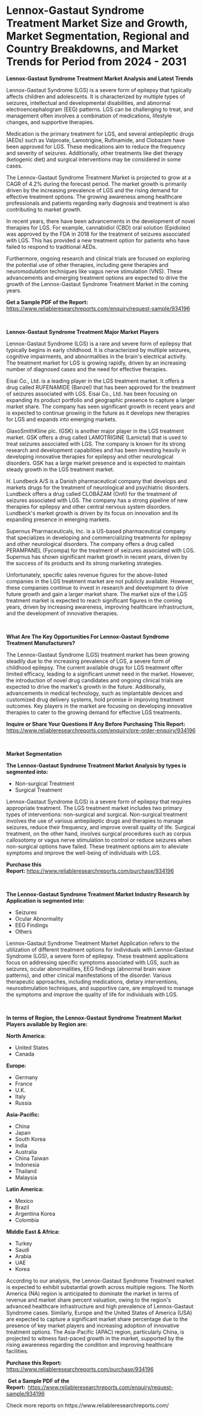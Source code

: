 <p><h1>Lennox-Gastaut Syndrome Treatment Market Size and Growth, Market Segmentation, Regional and Country Breakdowns, and Market Trends for Period from 2024 -  2031</h1></p><p><strong>Lennox-Gastaut Syndrome Treatment Market Analysis and Latest Trends</strong></p>
<p><p>Lennox-Gastaut Syndrome (LGS) is a severe form of epilepsy that typically affects children and adolescents. It is characterized by multiple types of seizures, intellectual and developmental disabilities, and abnormal electroencephalogram (EEG) patterns. LGS can be challenging to treat, and management often involves a combination of medications, lifestyle changes, and supportive therapies.</p><p>Medication is the primary treatment for LGS, and several antiepileptic drugs (AEDs) such as Valproate, Lamotrigine, Rufinamide, and Clobazam have been approved for LGS. These medications aim to reduce the frequency and severity of seizures. Additionally, other treatments like diet therapy (ketogenic diet) and surgical interventions may be considered in some cases.</p><p>The Lennox-Gastaut Syndrome Treatment Market is projected to grow at a CAGR of 4.2% during the forecast period. The market growth is primarily driven by the increasing prevalence of LGS and the rising demand for effective treatment options. The growing awareness among healthcare professionals and patients regarding early diagnosis and treatment is also contributing to market growth.</p><p>In recent years, there have been advancements in the development of novel therapies for LGS. For example, cannabidiol (CBD) oral solution (Epidiolex) was approved by the FDA in 2018 for the treatment of seizures associated with LGS. This has provided a new treatment option for patients who have failed to respond to traditional AEDs.</p><p>Furthermore, ongoing research and clinical trials are focused on exploring the potential use of other therapies, including gene therapies and neuromodulation techniques like vagus nerve stimulation (VNS). These advancements and emerging treatment options are expected to drive the growth of the Lennox-Gastaut Syndrome Treatment Market in the coming years.</p></p>
<p><strong>Get a Sample PDF of the Report:&nbsp;</strong> <a href="https://www.reliableresearchreports.com/enquiry/request-sample/934196">https://www.reliableresearchreports.com/enquiry/request-sample/934196</a></p>
<p>&nbsp;</p>
<p><strong>Lennox-Gastaut Syndrome Treatment Major Market Players</strong></p>
<p><p>Lennox-Gastaut Syndrome (LGS) is a rare and severe form of epilepsy that typically begins in early childhood. It is characterized by multiple seizures, cognitive impairments, and abnormalities in the brain's electrical activity. The treatment market for LGS is growing rapidly, driven by an increasing number of diagnosed cases and the need for effective therapies.</p><p>Eisai Co., Ltd. is a leading player in the LGS treatment market. It offers a drug called RUFENAMIDE (Banzel) that has been approved for the treatment of seizures associated with LGS. Eisai Co., Ltd. has been focusing on expanding its product portfolio and geographic presence to capture a larger market share. The company has seen significant growth in recent years and is expected to continue growing in the future as it develops new therapies for LGS and expands into emerging markets.</p><p>GlaxoSmithKline plc. (GSK) is another major player in the LGS treatment market. GSK offers a drug called LAMOTRIGINE (Lamictal) that is used to treat seizures associated with LGS. The company is known for its strong research and development capabilities and has been investing heavily in developing innovative therapies for epilepsy and other neurological disorders. GSK has a large market presence and is expected to maintain steady growth in the LGS treatment market.</p><p>H. Lundbeck A/S is a Danish pharmaceutical company that develops and markets drugs for the treatment of neurological and psychiatric disorders. Lundbeck offers a drug called CLOBÁZAM (Onfi) for the treatment of seizures associated with LGS. The company has a strong pipeline of new therapies for epilepsy and other central nervous system disorders. Lundbeck's market growth is driven by its focus on innovation and its expanding presence in emerging markets.</p><p>Supernus Pharmaceuticals, Inc. is a US-based pharmaceutical company that specializes in developing and commercializing treatments for epilepsy and other neurological disorders. The company offers a drug called PERAMPANEL (Fycompa) for the treatment of seizures associated with LGS. Supernus has shown significant market growth in recent years, driven by the success of its products and its strong marketing strategies.</p><p>Unfortunately, specific sales revenue figures for the above-listed companies in the LGS treatment market are not publicly available. However, these companies continue to invest in research and development to drive future growth and gain a larger market share. The market size of the LGS treatment market is expected to reach significant figures in the coming years, driven by increasing awareness, improving healthcare infrastructure, and the development of innovative therapies.</p></p>
<p>&nbsp;</p>
<p><strong>What Are The Key Opportunities For Lennox-Gastaut Syndrome Treatment Manufacturers?</strong></p>
<p><p>The Lennox-Gastaut Syndrome (LGS) treatment market has been growing steadily due to the increasing prevalence of LGS, a severe form of childhood epilepsy. The current available drugs for LGS treatment offer limited efficacy, leading to a significant unmet need in the market. However, the introduction of novel drug candidates and ongoing clinical trials are expected to drive the market's growth in the future. Additionally, advancements in medical technology, such as implantable devices and customized drug delivery systems, hold promise in improving treatment outcomes. Key players in the market are focusing on developing innovative therapies to cater to the growing demand for effective LGS treatments.</p></p>
<p><strong>Inquire or Share Your Questions If Any Before Purchasing This Report:</strong> <a href="https://www.reliableresearchreports.com/enquiry/pre-order-enquiry/934196">https://www.reliableresearchreports.com/enquiry/pre-order-enquiry/934196</a></p>
<p>&nbsp;</p>
<p><strong>Market Segmentation</strong></p>
<p><strong>The Lennox-Gastaut Syndrome Treatment Market Analysis by types is segmented into:</strong></p>
<p><ul><li>Non-surgical Treatment</li><li>Surgical Treatment</li></ul></p>
<p><p>Lennox-Gastaut Syndrome (LGS) is a severe form of epilepsy that requires appropriate treatment. The LGS treatment market includes two primary types of interventions: non-surgical and surgical. Non-surgical treatment involves the use of various antiepileptic drugs and therapies to manage seizures, reduce their frequency, and improve overall quality of life. Surgical treatment, on the other hand, involves surgical procedures such as corpus callosotomy or vagus nerve stimulation to control or reduce seizures when non-surgical options have failed. These treatment options aim to alleviate symptoms and improve the well-being of individuals with LGS.</p></p>
<p><strong>Purchase this Report:&nbsp;</strong><a href="https://www.reliableresearchreports.com/purchase/934196">https://www.reliableresearchreports.com/purchase/934196</a></p>
<p>&nbsp;</p>
<p><strong>The Lennox-Gastaut Syndrome Treatment Market Industry Research by Application is segmented into:</strong></p>
<p><ul><li>Seizures</li><li>Ocular Abnormality</li><li>EEG Findings</li><li>Others</li></ul></p>
<p><p>Lennox-Gastaut Syndrome Treatment Market Application refers to the utilization of different treatment options for individuals with Lennox-Gastaut Syndrome (LGS), a severe form of epilepsy. These treatment applications focus on addressing specific symptoms associated with LGS, such as seizures, ocular abnormalities, EEG findings (abnormal brain wave patterns), and other clinical manifestations of the disorder. Various therapeutic approaches, including medications, dietary interventions, neurostimulation techniques, and supportive care, are employed to manage the symptoms and improve the quality of life for individuals with LGS.</p></p>
<p>&nbsp;</p>
<p><strong>In terms of Region, the Lennox-Gastaut Syndrome Treatment Market Players available by Region are:</strong></p>
<p>
    <p> <strong> North America: </strong>
        <ul>
            <li>United States</li>
            <li>Canada</li>
        </ul>
        </p> 
    <p> <strong> Europe: </strong>
        <ul>
            <li>Germany</li>
            <li>France</li>
            <li>U.K.</li>
            <li>Italy</li>
            <li>Russia</li>
        </ul>
        </p> 
    <p> <strong> Asia-Pacific: </strong>
        <ul>
            <li>China</li>
            <li>Japan</li>
            <li>South Korea</li>
            <li>India</li>
            <li>Australia</li>
            <li>China Taiwan</li>
            <li>Indonesia</li>
            <li>Thailand</li>
            <li>Malaysia</li>
        </ul>
        </p> 
    <p> <strong> Latin America: </strong>
        <ul>
            <li>Mexico</li>
            <li>Brazil</li>
            <li>Argentina Korea</li>
            <li>Colombia</li>
        </ul>
        </p> 
    <p> <strong> Middle East & Africa: </strong>
        <ul>
            <li>Turkey</li>
            <li>Saudi</li>
            <li>Arabia</li>
            <li>UAE</li>
            <li>Korea</li>
        </ul>
    </p>
    </p>
<p><p>According to our analysis, the Lennox-Gastaut Syndrome Treatment market is expected to exhibit substantial growth across multiple regions. The North America (NA) region is anticipated to dominate the market in terms of revenue and market share percent valuation, owing to the region's advanced healthcare infrastructure and high prevalence of Lennox-Gastaut Syndrome cases. Similarly, Europe and the United States of America (USA) are expected to capture a significant market share percentage due to the presence of key market players and increasing adoption of innovative treatment options. The Asia-Pacific (APAC) region, particularly China, is projected to witness fast-paced growth in the market, supported by the rising awareness regarding the condition and improving healthcare facilities.</p></p>
<p><strong>Purchase this Report: </strong><a href="https://www.reliableresearchreports.com/purchase/934196">https://www.reliableresearchreports.com/purchase/934196</a></p>
<p>&nbsp;<strong>Get a Sample PDF of the Report:&nbsp;&nbsp;</strong><a href="https://www.reliableresearchreports.com/enquiry/request-sample/934196">https://www.reliableresearchreports.com/enquiry/request-sample/934196</a></p>
<p><strong></strong></p>
<p>Check more reports on https://www.reliableresearchreports.com/</p>